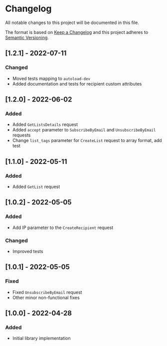 # Changelog
All notable changes to this project will be documented in this file.

The format is based on [Keep a Changelog](http://keepachangelog.com/en/1.0.0/)
and this project adheres to [Semantic Versioning](http://semver.org/spec/v2.0.0.html).

## [1.2.1] - 2022-07-11
### Changed
- Moved tests mapping to `autoload-dev`
- Added documentation and tests for recipient custom attributes

## [1.2.0] - 2022-06-02
### Added
- Added `GetListsDetails` request
- Added `accept` parameter to `SubscribeByEmail` and `UnsubscribeByEmail` requests
- Change `list_tags` parameter for `CreateList` request to array format, add test

## [1.1.0] - 2022-05-11
### Added
- Added `GetList` request

## [1.0.2] - 2022-05-05
### Added
- Add IP parameter to the `CreateRecipient` request
### Changed
- Improved tests

## [1.0.1] - 2022-05-05
### Fixed
- Fixed `UnsubscribeByEmail` request
- Other minor non-functional fixes

## [1.0.0] - 2022-04-28
### Added
- Initial library implementation
